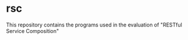 rsc
===

This repository contains the programs used in the evaluation of "RESTful Service Composition"